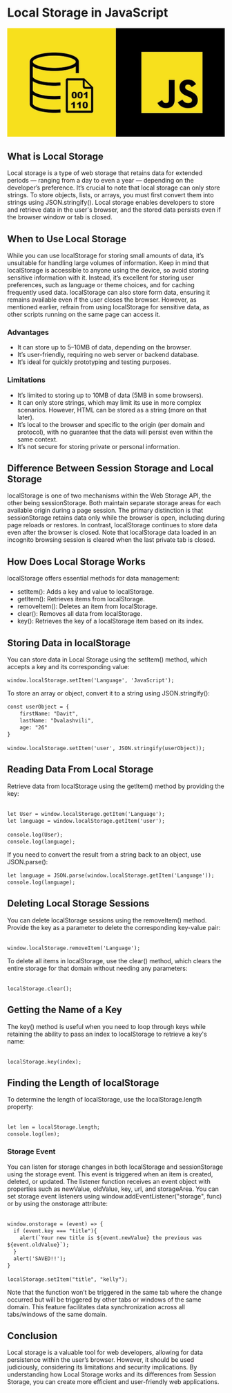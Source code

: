 # Local Storage in JavaScript

![image](./assets/localStorage.png)

## What is Local Storage

Local storage is a type of web storage that retains data for extended periods — ranging from a day to even a year — depending on the developer’s preference. It’s crucial to note that local storage can only store strings. To store objects, lists, or arrays, you must first convert them into strings using JSON.stringify(). Local storage enables developers to store and retrieve data in the user's browser, and the stored data persists even if the browser window or tab is closed.

## When to Use Local Storage

While you can use localStorage for storing small amounts of data, it’s unsuitable for handling large volumes of information. Keep in mind that localStorage is accessible to anyone using the device, so avoid storing sensitive information with it. Instead, it’s excellent for storing user preferences, such as language or theme choices, and for caching frequently used data. localStorage can also store form data, ensuring it remains available even if the user closes the browser. However, as mentioned earlier, refrain from using localStorage for sensitive data, as other scripts running on the same page can access it.

### Advantages

- It can store up to 5–10MB of data, depending on the browser.
- It’s user-friendly, requiring no web server or backend database.
- It’s ideal for quickly prototyping and testing purposes.

### Limitations

- It’s limited to storing up to 10MB of data (5MB in some browsers).
- It can only store strings, which may limit its use in more complex scenarios. However, HTML can be stored as a string (more on that later).
- It’s local to the browser and specific to the origin (per domain and protocol), with no guarantee that the data will persist even within the same context.
- It’s not secure for storing private or personal information.

## Difference Between Session Storage and Local Storage

localStorage is one of two mechanisms within the Web Storage API, the other being sessionStorage. Both maintain separate storage areas for each available origin during a page session. The primary distinction is that sessionStorage retains data only while the browser is open, including during page reloads or restores. In contrast, localStorage continues to store data even after the browser is closed. Note that localStorage data loaded in an incognito browsing session is cleared when the last private tab is closed.

## How Does Local Storage Works

localStorage offers essential methods for data management:

- setItem(): Adds a key and value to localStorage.
- getItem(): Retrieves items from localStorage.
- removeItem(): Deletes an item from localStorage.
- clear(): Removes all data from localStorage.
- key(): Retrieves the key of a localStorage item based on its index.

## Storing Data in localStorage

You can store data in Local Storage using the setItem() method, which accepts a key and its corresponding value:

```
window.localStorage.setItem('Language', 'JavaScript');

```

To store an array or object, convert it to a string using JSON.stringify():

```
const userObject = {
    firstName: "Davit",
    lastName: "Dvalashvili",
    age: "26"
}

window.localStorage.setItem('user', JSON.stringify(userObject));

```

## Reading Data From Local Storage

Retrieve data from localStorage using the getItem() method by providing the key:

```

let User = window.localStorage.getItem('Language');
let language = window.localStorage.getItem('user');

console.log(User);
console.log(language);

```

If you need to convert the result from a string back to an object, use JSON.parse():

```
let language = JSON.parse(window.localStorage.getItem('Language'));
console.log(language);

```

## Deleting Local Storage Sessions

You can delete localStorage sessions using the removeItem() method. Provide the key as a parameter to delete the corresponding key-value pair:

```

window.localStorage.removeItem('Language');

```

To delete all items in localStorage, use the clear() method, which clears the entire storage for that domain without needing any parameters:

```

localStorage.clear();

```

## Getting the Name of a Key

The key() method is useful when you need to loop through keys while retaining the ability to pass an index to localStorage to retrieve a key's name:

```

localStorage.key(index);

```

## Finding the Length of localStorage

To determine the length of localStorage, use the localStorage.length property:

```

let len = localStorage.length;
console.log(len);

```

### Storage Event

You can listen for storage changes in both localStorage and sessionStorage using the storage event. This event is triggered when an item is created, deleted, or updated. The listener function receives an event object with properties such as newValue, oldValue, key, url, and storageArea. You can set storage event listeners using window.addEventListener("storage", func) or by using the onstorage attribute:

```

window.onstorage = (event) => {
  if (event.key === "title"){
    alert(`Your new title is ${event.newValue} the previous was ${event.oldValue}`);
  }
  alert('SAVED!!');
}

localStorage.setItem("title", "kelly");

```

Note that the function won’t be triggered in the same tab where the change occurred but will be triggered by other tabs or windows of the same domain. This feature facilitates data synchronization across all tabs/windows of the same domain.

## Conclusion

Local storage is a valuable tool for web developers, allowing for data persistence within the user’s browser. However, it should be used judiciously, considering its limitations and security implications. By understanding how Local Storage works and its differences from Session Storage, you can create more efficient and user-friendly web applications.

